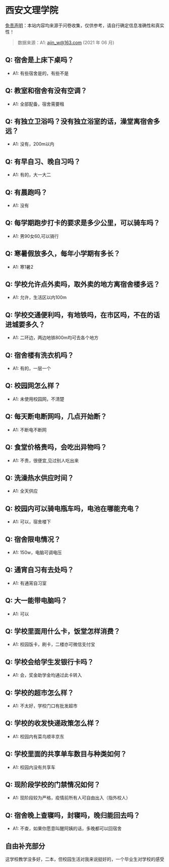 # 西安文理学院

[免责声明](https://colleges.chat/#_3)：本站内容均来源于问卷收集，仅供参考，请自行确定信息准确性和真实性！

> 数据来源：A1: ajin_w@163.com (2021 年 06 月)

## Q: 宿舍是上床下桌吗？

- A1: 有些宿舍是的，有些不是

## Q: 教室和宿舍有没有空调？

- A1: 全部配备，宿舍需要租

## Q: 有独立卫浴吗？没有独立浴室的话，澡堂离宿舍多远？

- A1: 没有，200m以内

## Q: 有早自习、晚自习吗？

- A1: 有的，大一大二

## Q: 有晨跑吗？

- A1: 没有

## Q: 每学期跑步打卡的要求是多少公里，可以骑车吗？

- A1: 男90女60,可以骑行

## Q: 寒暑假放多久，每年小学期有多长？

- A1: 寒1暑2

## Q: 学校允许点外卖吗，取外卖的地方离宿舍楼多远？

- A1: 允许，生活区以内100m

## Q: 学校交通便利吗，有地铁吗，在市区吗，不在的话进城要多久？

- A1: 二环边，两边地铁800m均可去各个地方

## Q: 宿舍楼有洗衣机吗？

- A1: 有的，一层一个

## Q: 校园网怎么样？

- A1: 未使用校园网，不清楚

## Q: 每天断电断网吗，几点开始断？

- A1: 不断电不断网

## Q: 食堂价格贵吗，会吃出异物吗？

- A1: 不贵，很便宜,见过别人吃出来

## Q: 洗澡热水供应时间？

- A1: 全天供应

## Q: 校园内可以骑电瓶车吗，电池在哪能充电？

- A1: 可以，宿舍楼下

## Q: 宿舍限电情况？

- A1: 150w，电脑可调电压

## Q: 通宵自习有去处吗？

- A1: 有通宵自习室

## Q: 大一能带电脑吗？

- A1: 可以

## Q: 学校里面用什么卡，饭堂怎样消费？

- A1: 校园饭卡，刷卡，二楼亦可微信支付宝

## Q: 学校会给学生发银行卡吗？

- A1: 会，奖金助学金均通过此卡转入

## Q: 学校的超市怎么样？

- A1: 不太好，学校门口有批发超市

## Q: 学校的收发快递政策怎么样？

- A1: 校园内有菜鸟顺丰京东

## Q: 学校里面的共享单车数目与种类如何？

- A1: 校园内没有共享车

## Q: 现阶段学校的门禁情况如何？

- A1: 现阶段较为严格，疫情前所有人可自由出入（指外校人）

## Q: 宿舍晚上查寝吗，封寝吗，晚归能回去吗？

- A1: 不查，如果你愿意叫醒阿姨的话，多晚都可以回宿舍

## 自由补充部分

这学校教学没多好，二本，但校园生活对我来说挺好的，一个毕业生对学校的感受